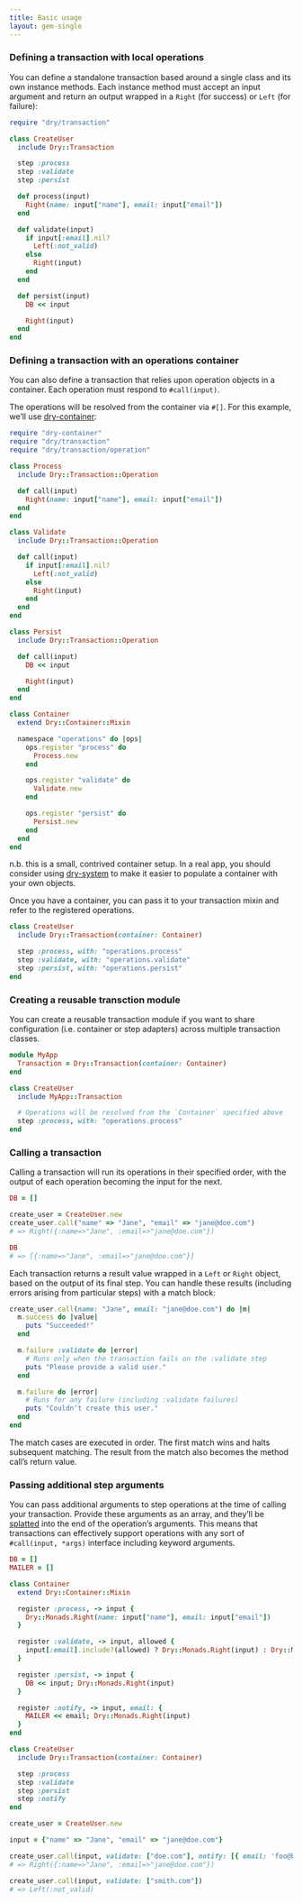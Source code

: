 ```yaml
---
title: Basic usage
layout: gem-single
---
```


### Defining a transaction with local operations

You can define a standalone transaction based around a single class and its own instance methods. Each instance method must accept an input argument and return an output wrapped in a `Right` (for success) or `Left` (for failure):

```ruby
require "dry/transaction"

class CreateUser
  include Dry::Transaction

  step :process
  step :validate
  step :persist

  def process(input)
    Right(name: input["name"], email: input["email"])
  end

  def validate(input)
    if input[:email].nil?
      Left(:not_valid)
    else
      Right(input)
    end
  end

  def persist(input)
    DB << input

    Right(input)
  end
end
```

### Defining a transaction with an operations container

You can also define a transaction that relies upon operation objects in a container. Each operation must respond to `#call(input)`.

The operations will be resolved from the container via `#[]`. For this example, we’ll use [dry-container](/gems/dry-container):

```ruby
require "dry-container"
require "dry/transaction"
require "dry/transaction/operation"

class Process
  include Dry::Transaction::Operation

  def call(input)
    Right(name: input["name"], email: input["email"])
  end
end

class Validate
  include Dry::Transaction::Operation

  def call(input)
    if input[:email].nil?
      Left(:not_valid)
    else
      Right(input)
    end
  end
end

class Persist
  include Dry::Transaction::Operation

  def call(input)
    DB << input

    Right(input)
  end
end

class Container
  extend Dry::Container::Mixin

  namespace "operations" do |ops|
    ops.register "process" do
      Process.new
    end

    ops.register "validate" do
      Validate.new
    end

    ops.register "persist" do
      Persist.new
    end
  end
end
```

n.b. this is a small, contrived container setup. In a real app, you should consider using [dry-system](/gems/dry-system) to make it easier to populate a container with your own objects.

Once you have a container, you can pass it to your transaction mixin and refer to the registered operations.

```ruby
class CreateUser
  include Dry::Transaction(container: Container)

  step :process, with: "operations.process"
  step :validate, with: "operations.validate"
  step :persist, with: "operations.persist"
end
```

### Creating a reusable transction module

You can create a reusable transaction module if you want to share configuration (i.e. container or step adapters) across multiple transaction classes.

```ruby
module MyApp
  Transaction = Dry::Transaction(container: Container)
end

class CreateUser
  include MyApp::Transaction

  # Operations will be resolved from the `Container` specified above
  step :process, with: "operations.process"
end
```

### Calling a transaction

Calling a transaction will run its operations in their specified order, with the output of each operation becoming the input for the next.

```ruby
DB = []

create_user = CreateUser.new
create_user.call("name" => "Jane", "email" => "jane@doe.com")
# => Right({:name=>"Jane", :email=>"jane@doe.com"})

DB
# => [{:name=>"Jane", :email=>"jane@doe.com"}]
```

Each transaction returns a result value wrapped in a `Left` or `Right` object, based on the output of its final step. You can handle these results (including errors arising from particular steps) with a match block:

```ruby
create_user.call(name: "Jane", email: "jane@doe.com") do |m|
  m.success do |value|
    puts "Succeeded!"
  end

  m.failure :validate do |error|
    # Runs only when the transaction fails on the :validate step
    puts "Please provide a valid user."
  end

  m.failure do |error|
    # Runs for any failure (including :validate failures)
    puts "Couldn’t create this user."
  end
end
```

The match cases are executed in order. The first match wins and halts subsequent matching. The result from the match also becomes the method call’s return value.

### Passing additional step arguments

You can pass additional arguments to step operations at the time of calling your transaction. Provide these arguments as an array, and they’ll be [splatted](https://endofline.wordpress.com/2011/01/21/the-strange-ruby-splat/) into the end of the operation’s arguments. This means that transactions can effectively support operations with any sort of `#call(input, *args)` interface including keyword arguments.

```ruby
DB = []
MAILER = []

class Container
  extend Dry::Container::Mixin

  register :process, -> input {
    Dry::Monads.Right(name: input["name"], email: input["email"])
  }

  register :validate, -> input, allowed {
    input[:email].include?(allowed) ? Dry::Monads.Right(input) : Dry::Monads.Left(:not_valid)
  }

  register :persist, -> input {
    DB << input; Dry::Monads.Right(input)
  }

  register :notify, -> input, email: {
    MAILER << email; Dry::Monads.Right(input)
  }
end

class CreateUser
  include Dry::Transaction(container: Container)

  step :process
  step :validate
  step :persist
  step :notify
end

create_user = CreateUser.new

input = {"name" => "Jane", "email" => "jane@doe.com"}

create_user.call(input, validate: ["doe.com"], notify: [{ email: 'foo@bar.com' }])
# => Right({:name=>"Jane", :email=>"jane@doe.com"})

create_user.call(input, validate: ["smith.com"])
# => Left(:not_valid)
```
